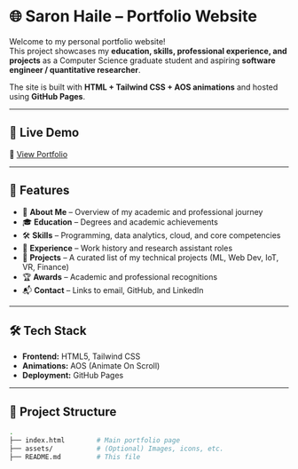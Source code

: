 # 🌐 Saron Haile – Portfolio Website  

Welcome to my personal portfolio website!  
This project showcases my **education, skills, professional experience, and projects** as a Computer Science graduate student and aspiring **software engineer / quantitative researcher**.  

The site is built with **HTML + Tailwind CSS + AOS animations** and hosted using **GitHub Pages**.  

---

## 🚀 Live Demo  
🔗 [View Portfolio](https://your-username.github.io/your-repo-name)  

---

## 📌 Features  
- 📖 **About Me** – Overview of my academic and professional journey  
- 🎓 **Education** – Degrees and academic achievements  
- 🛠 **Skills** – Programming, data analytics, cloud, and core competencies  
- 💼 **Experience** – Work history and research assistant roles  
- 📂 **Projects** – A curated list of my technical projects (ML, Web Dev, IoT, VR, Finance)  
- 🏆 **Awards** – Academic and professional recognitions  
- 📬 **Contact** – Links to email, GitHub, and LinkedIn  

---

## 🛠 Tech Stack  
- **Frontend:** HTML5, Tailwind CSS  
- **Animations:** AOS (Animate On Scroll)  
- **Deployment:** GitHub Pages  

---

## 📂 Project Structure  
```bash
.
├── index.html        # Main portfolio page
├── assets/           # (Optional) Images, icons, etc.
├── README.md         # This file
